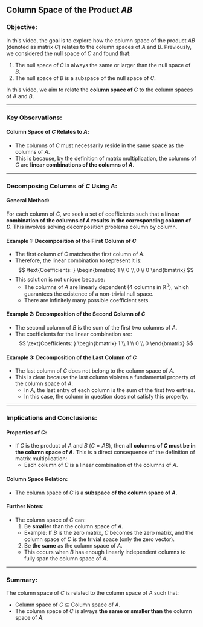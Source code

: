## Column Space of the Product $AB$

### Objective:

In this video, the goal is to explore how the column space of the product $AB$ (denoted as matrix $C$) relates to the column spaces of $A$ and $B$. Previously, we considered the null space of $C$ and found that:

1. The null space of $C$ is always the same or larger than the null space of $B$.
2. The null space of $B$ is a subspace of the null space of $C$.

In this video, we aim to relate the **column space of $C$** to the column spaces of $A$ and $B$.

---

### Key Observations:

#### Column Space of $C$ Relates to $A$:
- The columns of $C$ must necessarily reside in the same space as the columns of $A$. 
- This is because, by the definition of matrix multiplication, the columns of $C$ are **linear combinations of the columns of $A$**.

---

### Decomposing Columns of $C$ Using $A$:

#### General Method:
For each column of $C$, we seek a set of coefficients such that **a linear combination of the columns of $A$ results in the corresponding column of $C$**. This involves solving decomposition problems column by column.

#### Example 1: Decomposition of the First Column of $C$
- The first column of $C$ matches the first column of $A$.
- Therefore, the linear combination to represent it is:
  $$
  \text{Coefficients: } \begin{bmatrix} 1 \\ 0 \\ 0 \\ 0 \end{bmatrix}
  $$
- This solution is not unique because:
  - The columns of $A$ are linearly dependent (4 columns in $\mathbb{R}^3$), which guarantees the existence of a non-trivial null space.
  - There are infinitely many possible coefficient sets.

#### Example 2: Decomposition of the Second Column of $C$
- The second column of $B$ is the sum of the first two columns of $A$.
- The coefficients for the linear combination are:
  $$
  \text{Coefficients: } \begin{bmatrix} 1 \\ 1 \\ 0 \\ 0 \end{bmatrix}
  $$

#### Example 3: Decomposition of the Last Column of $C$
- The last column of $C$ does not belong to the column space of $A$.
- This is clear because the last column violates a fundamental property of the column space of $A$:
  - In $A$, the last entry of each column is the sum of the first two entries.
  - In this case, the column in question does not satisfy this property.

---

### Implications and Conclusions:

#### Properties of $C$:
- If $C$ is the product of $A$ and $B$ ($C = AB$), then **all columns of $C$ must be in the column space of $A$**. This is a direct consequence of the definition of matrix multiplication:
  - Each column of $C$ is a linear combination of the columns of $A$.

#### Column Space Relation:
- The column space of $C$ is a **subspace of the column space of $A$**.

#### Further Notes:
- The column space of $C$ can:
  1. Be **smaller** than the column space of $A$.
    - Example: If $B$ is the zero matrix, $C$ becomes the zero matrix, and the column space of $C$ is the trivial space (only the zero vector).
  2. Be **the same** as the column space of $A$.
    - This occurs when $B$ has enough linearly independent columns to fully span the column space of $A$.

---

### Summary:
The column space of $C$ is related to the column space of $A$ such that:
- $\text{Column space of } C \subseteq \text{Column space of } A$.
- The column space of $C$ is always **the same or smaller than** the column space of $A$.